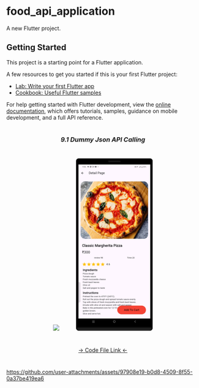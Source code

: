 # food_api_application

A new Flutter project.

## Getting Started

This project is a starting point for a Flutter application.

A few resources to get you started if this is your first Flutter project:

- [Lab: Write your first Flutter app](https://docs.flutter.dev/get-started/codelab)
- [Cookbook: Useful Flutter samples](https://docs.flutter.dev/cookbook)

For help getting started with Flutter development, view the
[online documentation](https://docs.flutter.dev/), which offers tutorials,
samples, guidance on mobile development, and a full API reference.


###
<h1></h1>
<h3 align="center"><i>9.1 Dummy Json API Calling</i></h3>
<h1></h1>
<div align="center">
<img src="https://github.com/Prafulpatnecha/food_api_application/blob/master/image1.png" height=450px hspace=20>
<img src="https://github.com/Prafulpatnecha/food_api_application/blob/master/image2.png" height=450px hspace=20>

</div>

<h1></h1>
<div align="center">
<a href="https://github.com/Prafulpatnecha/food_api_application/tree/master/lib">-> Code File Link <-</a>
</div>
<h1></h1>



https://github.com/user-attachments/assets/97908e19-b0d8-4509-8f55-0a37be419ea6

